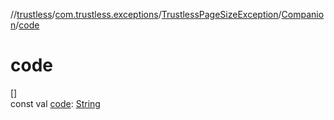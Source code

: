 //[trustless](../../../../index.md)/[com.trustless.exceptions](../../index.md)/[TrustlessPageSizeException](../index.md)/[Companion](index.md)/[code](code.md)

# code

[]\
const val [code](code.md): [String](https://kotlinlang.org/api/latest/jvm/stdlib/kotlin/-string/index.html)
